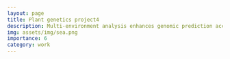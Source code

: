 ```yaml
---
layout: page
title: Plant genetics project4
description: Multi-environment analysis enhances genomic prediction accuracy of agronomic traits in sesame
img: assets/img/sea.png
importance: 6
category: work
---
```


